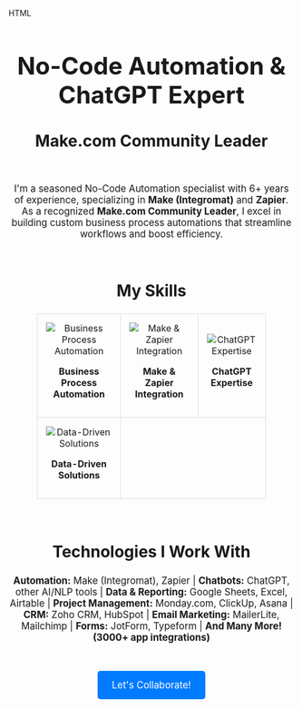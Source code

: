 HTML
<div align="center">

  <h1 style="font-size: 3em;">No-Code Automation & ChatGPT Expert</h1>
  <h2 style="font-size: 2em;">Make.com Community Leader</h2>

  <br>

  <p style="font-size: 1.2em;">
    I'm a seasoned No-Code Automation specialist with 6+ years of experience, specializing in <span style="font-weight: bold;">Make (Integromat)</span> and <span style="font-weight: bold;">Zapier</span>.  As a recognized <span style="font-weight: bold;">Make.com Community Leader</span>, I excel in building custom business process automations that streamline workflows and boost efficiency.
  </p>

  <br>

  <h2 style="font-size: 2em;">My Skills</h2>

  <table style="width: 80%; margin: 20px auto; border-collapse: collapse;">
    <tr>
      <td style="padding: 15px; border: 1px solid #ddd; text-align: center;">
        <img src="https://via.placeholder.com/100" alt="Business Process Automation">
        <p style="font-weight: bold;">Business Process Automation</p>
      </td>
      <td style="padding: 15px; border: 1px solid #ddd; text-align: center;">
        <img src="https://via.placeholder.com/100" alt="Make & Zapier Integration">
        <p style="font-weight: bold;">Make & Zapier Integration</p>
      </td>
      <td style="padding: 15px; border: 1px solid #ddd; text-align: center;">
        <img src="https://via.placeholder.com/100" alt="ChatGPT Expertise">
        <p style="font-weight: bold;">ChatGPT Expertise</p>
      </td>
    </tr>
    <tr>
      <td style="padding: 15px; border: 1px solid #ddd; text-align: center;">
        <img src="https://via.placeholder.com/100" alt="Data-Driven Solutions">
        <p style="font-weight: bold;">Data-Driven Solutions</p>
      </td>
      <td colspan="2" style="padding: 15px; border: 1px solid #ddd; text-align: center;">&nbsp;</td> </tr>
  </table>

  <br>

  <h2 style="font-size: 2em;">Technologies I Work With</h2>

  <p style="font-size: 1.2em;">
    <span style="font-weight: bold;">Automation:</span> Make (Integromat), Zapier | 
    <span style="font-weight: bold;">Chatbots:</span> ChatGPT, other AI/NLP tools |
    <span style="font-weight: bold;">Data & Reporting:</span> Google Sheets, Excel, Airtable | 
    <span style="font-weight: bold;">Project Management:</span> Monday.com, ClickUp, Asana | 
    <span style="font-weight: bold;">CRM:</span> Zoho CRM, HubSpot |
    <span style="font-weight: bold;">Email Marketing:</span> MailerLite, Mailchimp |
    <span style="font-weight: bold;">Forms:</span> JotForm, Typeform |
    <span style="font-weight: bold;">And Many More! (3000+ app integrations)</span>
  </p>

  <br>
  <br>

  <a href="mailto:your-email@example.com" style="padding: 15px 25px; background-color: #007bff; color: #fff; text-decoration: none; border-radius: 5px; font-size: 1.2em;">Let's Collaborate!</a>

</div>
